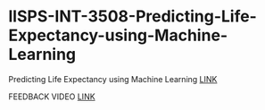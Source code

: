 # llSPS-INT-3508-Predicting-Life-Expectancy-using-Machine-Learning
Predicting Life Expectancy using Machine Learning
[LINK](https://drive.google.com/file/d/1q5Tbyyp4OonZ78JtFOkq1FfK0Jsd5AqX/view?usp=sharing)

FEEDBACK VIDEO
[LINK](https://drive.google.com/file/d/1q7H23Ub55wy7jmq27R-qEvVTI6ZjixF3/view?usp=sharing)

